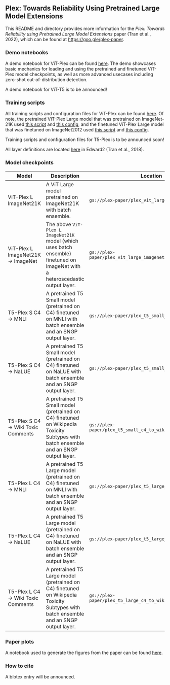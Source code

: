 Plex: Towards Reliability Using Pretrained Large Model Extensions
---

This README and directory provides more information for the *Plex: Towards
Reliability using Pretrained Large Model Extensions* paper (Tran et al., 2022),
which can be found at https://goo.gle/plex-paper.

### Demo notebooks

A demo notebook for ViT-Plex can be found
[here](https://github.com/google/uncertainty-baselines/blob/main/experimental/plex/plex_vit_demo.ipynb).
The demo showcases basic mechanics for loading and using the pretrained and
finetuned ViT-Plex model checkpoints, as well as more advanced usecases
including zero-shot out-of-distribution detection.

A demo notebook for ViT-T5 is to be announced!

### Training scripts

All training scripts and configuration files for ViT-Plex can be found
[here](https://github.com/google/uncertainty-baselines/tree/main/baselines/jft).
Of note, the pretrained ViT-Plex Large model that was pretrained on ImageNet-21K
used [this
script](https://github.com/google/uncertainty-baselines/blob/main/baselines/jft/batchensemble.py)
and [this
config](https://github.com/google/uncertainty-baselines/blob/main/baselines/jft/experiments/vit_be/imagenet21k_be_vit_large_32.py),
and the finetuned ViT-Plex Large model that was finetuned on ImageNet2012 used
[this
script](https://github.com/google/uncertainty-baselines/blob/main/baselines/jft/plex.py)
and [this
config](https://github.com/google/uncertainty-baselines/blob/main/baselines/jft/experiments/vit_l32_plex_finetune.py).

Training scripts and configuration files for T5-Plex is to be announced soon!

All layer definitions are located
[here](https://github.com/google/edward2/tree/main/edward2/jax/nn) in Edward2
(Tran et al., 2018).

### Model checkpoints

| Model | Description | Location |
| ----- | ----------- | -------- |
| ViT-Plex L ImageNet21K | A ViT Large model pretrained on ImageNet21K with batch ensemble. | `gs://plex-paper/plex_vit_large_imagenet21k.npz` |
| ViT-Plex L ImageNet21K -> ImageNet | The above `ViT-Plex L ImageNet21K` model (which uses batch ensemble) finetuned on ImageNet with a heteroscedastic output layer. | `gs://plex-paper/plex_vit_large_imagenet21k_to_imagenet.npz` |
| T5-Plex S C4 -> MNLI | A pretrained T5 Small model (pretrained on C4) finetuned on MNLI with batch ensemble and an SNGP output layer. | `gs://plex-paper/plex_t5_small_c4_to_mnli` |
| T5-Plex S C4 -> NaLUE | A pretrained T5 Small model (pretrained on C4) finetuned on NaLUE with batch ensemble and an SNGP output layer. | `gs://plex-paper/plex_t5_small_c4_to_nalue` |
| T5-Plex S C4 -> Wiki Toxic Comments | A pretrained T5 Small model (pretrained on C4) finetuned on Wikipedia Toxicity Subtypes with batch ensemble and an SNGP output layer. | `gs://plex-paper/plex_t5_small_c4_to_wiki_toxic_comments` |
| T5-Plex L C4 -> MNLI | A pretrained T5 Large model (pretrained on C4) finetuned on MNLI with batch ensemble and an SNGP output layer. | `gs://plex-paper/plex_t5_large_c4_to_mnli` |
| T5-Plex L C4 -> NaLUE | A pretrained T5 Large model (pretrained on C4) finetuned on NaLUE with batch ensemble and an SNGP output layer. | `gs://plex-paper/plex_t5_large_c4_to_nalue` |
| T5-Plex L C4 -> Wiki Toxic Comments | A pretrained T5 Large model (pretrained on C4) finetuned on Wikipedia Toxicity Subtypes with batch ensemble and an SNGP output layer. | `gs://plex-paper/plex_t5_large_c4_to_wiki_toxic_comments` |

### Paper plots

A notebook used to generate the figures from the paper can be found
[here](https://github.com/google/uncertainty-baselines/blob/main/experimental/plex/plots.ipynb).

### How to cite

A bibtex entry will be announced.
